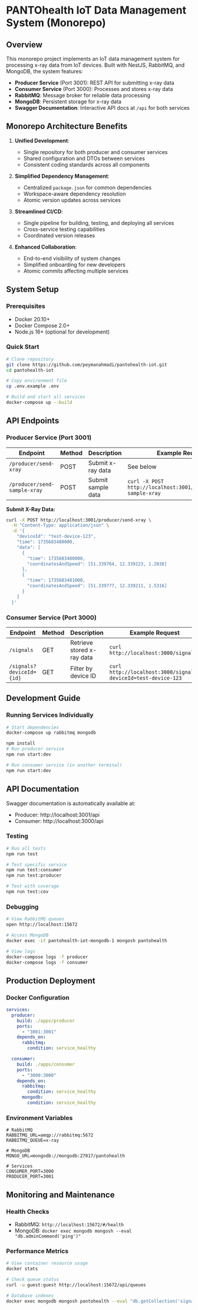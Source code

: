 # PANTOhealth IoT Data Management System (Monorepo)

## Overview

This monorepo project implements an IoT data management system for processing x-ray data from IoT devices. Built with NestJS, RabbitMQ, and MongoDB, the system features:

- **Producer Service** (Port 3001): REST API for submitting x-ray data
- **Consumer Service** (Port 3000): Processes and stores x-ray data
- **RabbitMQ**: Message broker for reliable data processing
- **MongoDB**: Persistent storage for x-ray data
- **Swagger Documentation**: Interactive API docs at `/api` for both services

## Monorepo Architecture Benefits

1. **Unified Development**:
   - Single repository for both producer and consumer services
   - Shared configuration and DTOs between services
   - Consistent coding standards across all components

2. **Simplified Dependency Management**:
   - Centralized `package.json` for common dependencies
   - Workspace-aware dependency resolution
   - Atomic version updates across services

3. **Streamlined CI/CD**:
   - Single pipeline for building, testing, and deploying all services
   - Cross-service testing capabilities
   - Coordinated version releases

4. **Enhanced Collaboration**:
   - End-to-end visibility of system changes
   - Simplified onboarding for new developers
   - Atomic commits affecting multiple services

## System Setup

### Prerequisites
- Docker 20.10+
- Docker Compose 2.0+
- Node.js 16+ (optional for development)

### Quick Start
```bash
# Clone repository
git clone https://github.com/peymanahmadi/pantohealth-iot.git
cd pantohealth-iot

# Copy environment file
cp .env.example .env

# Build and start all services
docker-compose up --build
```

## API Endpoints

### Producer Service (Port 3001)
| Endpoint | Method | Description | Example Request |
|----------|--------|-------------|-----------------|
| `/producer/send-xray` | POST | Submit x-ray data | See below |
| `/producer/send-sample-xray` | POST | Submit sample data | `curl -X POST http://localhost:3001/producer/send-sample-xray` |

**Submit X-Ray Data:**
```bash
curl -X POST http://localhost:3001/producer/send-xray \
  -H "Content-Type: application/json" \
  -d '{
    "deviceId": "test-device-123",
    "time": 1735683480000,
    "data": [
      {
        "time": 1735683480000,
        "coordinatesAndSpeed": [51.339764, 12.339223, 1.2038]
      },
      {
        "time": 1735683481000,
        "coordinatesAndSpeed": [51.339777, 12.339211, 1.5316]
      }
    ]
  }'
```

### Consumer Service (Port 3000)
| Endpoint | Method | Description | Example Request |
|----------|--------|-------------|-----------------|
| `/signals` | GET | Retrieve stored x-ray data | `curl http://localhost:3000/signals` |
| `/signals?deviceId={id}` | GET | Filter by device ID | `curl http://localhost:3000/signals?deviceId=test-device-123` |

## Development Guide

### Running Services Individually
```bash
# Start dependencies
docker-compose up rabbitmq mongodb

npm install
# Run producer service
npm run start:dev

# Run consumer service (in another terminal)
npm run start:dev
```

## API Documentation

Swagger documentation is automatically available at:
- Producer: http://localhost:3001/api
- Consumer: http://localhost:3000/api

### Testing
```bash
# Run all tests
npm run test

# Test specific service
npm run test:consumer
npm run test:producer

# Test with coverage
npm run test:cov
```

### Debugging
```bash
# View RabbitMQ queues
open http://localhost:15672

# Access MongoDB
docker exec -it pantohealth-iot-mongodb-1 mongosh pantohealth

# View logs
docker-compose logs -f producer
docker-compose logs -f consumer
```

## Production Deployment

### Docker Configuration
```yaml
services:
  producer:
    build: ./apps/producer
    ports:
      - "3001:3001"
    depends_on:
      rabbitmq:
        condition: service_healthy

  consumer:
    build: ./apps/consumer  
    ports:
      - "3000:3000"
    depends_on:
      rabbitmq:
        condition: service_healthy
      mongodb:
        condition: service_healthy
```

### Environment Variables
```env
# RabbitMQ
RABBITMQ_URL=amqp://rabbitmq:5672
RABBITMQ_QUEUE=x-ray

# MongoDB  
MONGO_URL=mongodb://mongodb:27017/pantohealth

# Services
CONSUMER_PORT=3000
PRODUCER_PORT=3001
```

## Monitoring and Maintenance

### Health Checks
- RabbitMQ: `http://localhost:15672/#/health`
- MongoDB: `docker exec mongodb mongosh --eval "db.adminCommand('ping')"`

### Performance Metrics
```bash
# View container resource usage
docker stats

# Check queue status
curl -u guest:guest http://localhost:15672/api/queues

# Database indexes
docker exec mongodb mongosh pantohealth --eval "db.getCollection('signals').getIndexes()"
```
